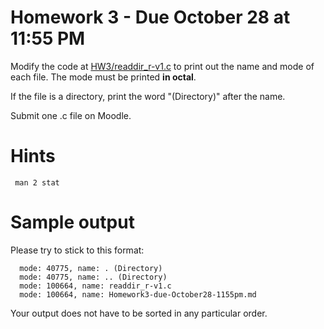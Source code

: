 # Homework 3 - Due October 28 at 11:55 PM

Modify the code at [HW3/readdir_r-v1.c](https://github.com/johnwfinigan/CSCI2467-Fall2015/blob/master/homeworks-labs/HW3/readdir_r-v1.c) 
to print out the name and mode of each file. The mode must be printed **in octal**.

If the file is a directory, print the word "(Directory)" after the name.

Submit one .c file on Moodle.

# Hints

     man 2 stat

# Sample output

Please try to stick to this format:

      mode: 40775, name: . (Directory)
      mode: 40775, name: .. (Directory)
      mode: 100664, name: readdir_r-v1.c 
      mode: 100664, name: Homework3-due-October28-1155pm.md

Your output does not have to be sorted in any particular order.
